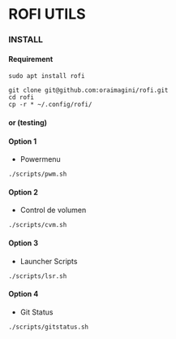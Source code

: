 # ROFI UTILS

### INSTALL

#### Requirement
```
sudo apt install rofi
```
```
git clone git@github.com:oraimagini/rofi.git
cd rofi
cp -r * ~/.config/rofi/  
```

#### or (testing)

#### Option 1
- Powermenu
```
./scripts/pwm.sh
```

#### Option 2
- Control de volumen
```
./scripts/cvm.sh
```

#### Option 3
- Launcher Scripts
```
./scripts/lsr.sh
```

#### Option 4
- Git Status
```
./scripts/gitstatus.sh
```

